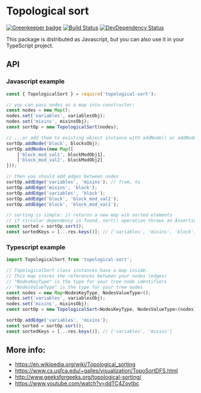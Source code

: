 # Topological sort

[![Greenkeeper badge](https://badges.greenkeeper.io/1999/topological-sort.svg)](https://greenkeeper.io/)
[![Build Status](https://img.shields.io/travis/1999/topological-sort.svg?style=flat)](https://travis-ci.org/1999/topological-sort)
[![DevDependency Status](http://img.shields.io/david/dev/1999/topological-sort.svg?style=flat)](https://david-dm.org/1999/topological-sort#info=devDependencies)

This package is distributed as Javascript, but you can also use it in your TypeScript project.

## API
### Javascript example

```javascript
const { TopologicalSort } = require('topological-sort');

// you can pass nodes as a map into constructor:
const nodes = new Map();
nodes.set('variables', variablesObj);
nodes.set('mixins', mixinsObj);
const sortOp = new TopologicalSort(nodes);

// ...or add them to existing object instance with addNode() or addNodes():
sortOp.addNode('block', blocksObj);
sortOp.addNodes(new Map([
    ['block_mod_val1', blockModObj1],
    ['block_mod_val2', blockModObj2]
]));

// then you should add adges between nodes
sortOp.addEdge('variables', 'mixins'); // from, to
sortOp.addEdge('mixins', 'block');
sortOp.addEdge('variables', 'block');
sortOp.addEdge('block', 'block_mod_val2');
sortOp.addEdge('block', 'block_mod_val1');

// sorting is simple: it returns a new map wih sorted elements
// if circular dependency is found, sort() operation throws an AssertionError
const sorted = sortOp.sort();
const sortedKeys = [...res.keys()]; // ['variables', 'mixins', 'block', 'block_mod_val1', 'block_mod_val2']
```

### Typescript example

```typescript
import TopologicalSort from 'topological-sort';

// TopologicalSort class instances have a map inside.
// This map stores the references between your nodes (edges)
// "NodesKeyType" is the type for your tree node identifiers
// "NodesValueType" is the type for your tree nodes
const nodes = new Map<NodesKeyType, NodesValueType>();
nodes.set('variables', variablesObj);
nodes.set('mixins', mixinsObj);
const sortOp = new TopologicalSort<NodesKeyType, NodesValueType>(nodes);

sortOp.addEdge('variables', 'mixins');
const sorted = sortOp.sort();
const sortedKeys = [...res.keys()]; // ['variables', 'mixins']
```

## More info:

 * https://en.wikipedia.org/wiki/Topological_sorting
 * https://www.cs.usfca.edu/~galles/visualization/TopoSortDFS.html
 * http://www.geeksforgeeks.org/topological-sorting/
 * https://www.youtube.com/watch?v=ddTC4Zovtbc
